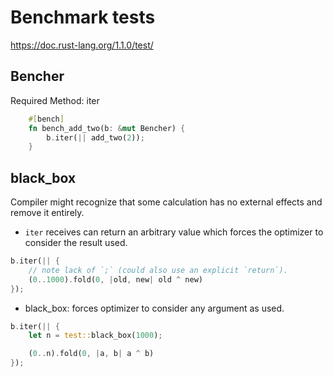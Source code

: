 # Benchmark tests

https://doc.rust-lang.org/1.1.0/test/

## Bencher

Required Method: iter 

```rust
    #[bench]
    fn bench_add_two(b: &mut Bencher) {
        b.iter(|| add_two(2));
    }
```

## black_box

Compiler might recognize that some calculation has no external effects and remove it entirely.
- ```iter``` receives can return an arbitrary value which forces the optimizer to consider the result used.

```rust
b.iter(|| {
    // note lack of `;` (could also use an explicit `return`).
    (0..1000).fold(0, |old, new| old ^ new)
});
```

- black_box: forces optimizer to consider any argument as used.

```rust
b.iter(|| {
    let n = test::black_box(1000);

    (0..n).fold(0, |a, b| a ^ b)
});
```
